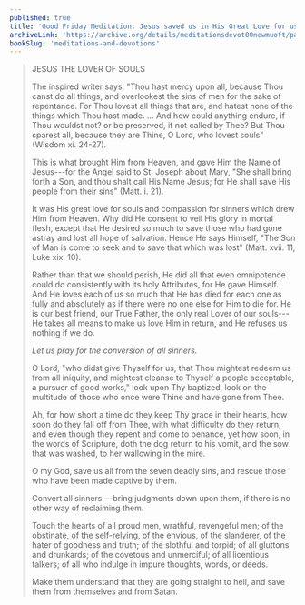 ```yaml
---
published: true
title: 'Good Friday Meditation: Jesus saved us in His Great Love for us'
archiveLink: 'https://archive.org/details/meditationsdevot00newmuoft/page/196?view=theater'
bookSlug: 'meditations-and-devotions'
---
```


> JESUS THE LOVER OF SOULS
>
> The inspired writer says, "Thou hast mercy upon all, because Thou canst do all things, and overlookest the sins of men for the sake of repentance. For Thou lovest all things that are, and hatest none of the things which Thou hast made. ... And how could anything endure, if Thou wouldst not? or be preserved, if not called by Thee? But Thou sparest all, because they are Thine, O Lord, who lovest souls" (Wisdom xi. 24-27).
>
> This is what brought Him from Heaven, and gave Him the Name of Jesus---for the Angel said to St. Joseph about Mary, "She shall bring forth a Son, and thou shalt call His Name Jesus; for He shall save His people from their sins" (Matt. i. 21).
>
> It was His great love for souls and compassion for sinners which drew Him from Heaven. Why did He consent to veil His glory in mortal flesh, except that He desired so much to save those who had gone astray and lost all hope of salvation. Hence He says Himself, "The Son of Man is come to seek and to save that which was lost" (Matt. xvii. 11, Luke xix. 10).
>
> Rather than that we should perish, He did all that even omnipotence could do consistently with its holy Attributes, for He gave Himself. And He loves each of us so much that He has died for each one as fully and absolutely as if there were no one else for Him to die for. He is our best friend, our True Father, the only real Lover of our souls---He takes all means to make us love Him in return, and He refuses us nothing if we do.
>
> *Let us pray for the conversion of all sinners.*
>
> O Lord, "who didst give Thyself for us, that Thou mightest redeem us from all iniquity, and mightest cleanse to Thyself a people acceptable, a pursuer of good works," look upon Thy baptized, look on the multitude of those who once were Thine and have gone from Thee.
>
>  Ah, for how short a time do they keep Thy grace in their hearts, how soon do they fall off from Thee, with what difficulty do they return; and even though they repent and come to penance, yet how soon, in the words of Scripture, doth the dog return to his vomit, and the sow that was washed, to her wallowing in the mire.
>
> O my God, save us all from the seven deadly sins, and rescue those who have been made captive by them.
>
> Convert all sinners---bring judgments down upon them, if there is no other way of reclaiming them.
>
> Touch the hearts of all proud men, wrathful, revengeful men; of the obstinate, of the self-relying, of the envious, of the slanderer, of the hater of goodness and truth; of the slothful and torpid; of all gluttons and drunkards; of the covetous and unmerciful; of all licentious talkers; of all who indulge in impure thoughts, words, or deeds.
>
> Make them understand that they are going straight to hell, and save them from themselves and from Satan.
